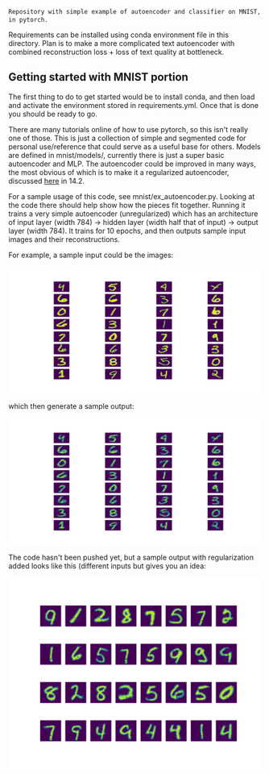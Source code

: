 	Repository with simple example of autoencoder and classifier on MNIST, in pytorch.
Requirements can be installed using conda environment file in this directory.
Plan is to make a more complicated text autoencoder with combined reconstruction loss + loss of text quality at bottleneck.

## Getting started with MNIST portion
The first thing to do to get started would be to install conda, and then load and activate the environment stored in requirements.yml. Once that is done you should be ready to go.

There are many tutorials online of how to use pytorch, so this isn't really one of those. This is just a collection of simple and segmented code for personal use/reference that could serve as a useful base for others. Models are defined in mnist/models/, currently there is just a super basic autoencoder and MLP. The autoencoder could be improved in many ways, the most obvious of which is to make it a regularized autoencoder, discussed [here](https://www.deeplearningbook.org/contents/autoencoders.html) in 14.2.

For a sample usage of this code, see mnist/ex_autoencoder.py. Looking at the code there should help show how the pieces fit together. Running it trains a very simple autoencoder (unregularized) which has an architecture of input layer (width 784) -> hidden layer (width half that of input) -> output layer (width 784). It trains for 10 epochs, and then outputs sample input images and their reconstructions.

For example, a sample input could be the images:

![alt text](https://github.com/gmackall/autoencoder/blob/master/mnist/ins.png "Inputs")

which then generate a sample output:

![alt text](https://github.com/gmackall/autoencoder/blob/master/mnist/outs.png "Reconstructed inputs")

The code hasn't been pushed yet, but a sample output with regularization added looks like this (different inputs but gives you an idea:

![alt text](https://github.com/gmackall/autoencoder/blob/master/mnist/testouts.png "With regularization")